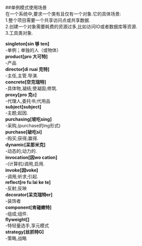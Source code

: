##单例模式使用场景  
在一个系统中,要求一个类有且仅有一个对象.它的具体场景:  
1.整个项目需要一个共享访问点或共享数据.   
2.创建一个对象需要耗费的资源过多,比如访问IO或者数据库等资源.  
3.工具类对象.  






**singleton[sin 够 ten]**  
-单例；单独的人（或物体）  
**product[pro 大可特]**  
-产品   
**director[di ruai 克特]**  
-主任,主管.导演.   
**concrete[空克瑞特]**  
-具体物,凝结;使凝固;修筑.   
**proxy[pro 克c]**  
-代理人,委托书;代用品   
**subject[subject]**  
-主题;起因.   
**purchasing[坡吃sing]**  
-采购,(purchase的ing形式)   
**purchase[破吃si]**  
-购买;获得;赢得.   
**dynamic[呆那米克]**  
-动态的;动力的.   
**invocation[因wo cation]**  
-(计算机)调用,启用.   
**invoke[因voke]**  
-调用;祈求;引起.   
**reflect[re fu lai ke te]**  
-反射;反映   
**decorator[呆克瑞特er]**  
-装饰者   
**component[肯碰嫩特]**  
-组成;组件.   
**flyweight[]**  
-特轻量选手,享元模式   
**strategy[丝抓特G]**  
-策略,战略   